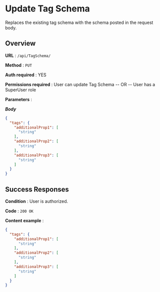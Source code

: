 # Update Tag Schema

Replaces the existing tag schema with the schema posted in the request body.

## Overview

**URL** : `/api/TagSchema/`

**Method** : `PUT`

**Auth required** : YES

**Permissions required** : User can update Tag Schema -- OR -- User has a SuperUser role

**Parameters** :

***Body***

```json
{
  "tags": {
    "additionalProp1": [
      "string"
    ],
    "additionalProp2": [
      "string"
    ],
    "additionalProp3": [
      "string"
    ]
  }
}
```

## Success Responses

**Condition** : User is authorized.

**Code** : `200 OK`

**Content example** :

```json
{
  "tags": {
    "additionalProp1": [
      "string"
    ],
    "additionalProp2": [
      "string"
    ],
    "additionalProp3": [
      "string"
    ]
  }
}
```
